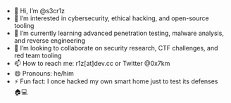 - 👋 Hi, I’m @s3cr1z  
- 👀 I’m interested in cybersecurity, ethical hacking, and open-source tooling  
- 🌱 I’m currently learning advanced penetration testing, malware analysis, and reverse engineering  
- 💞️ I’m looking to collaborate on security research, CTF challenges, and red team tooling  
- 📫 How to reach me: r1z[at]dev.cc or Twitter @0x7km  
- 😄 Pronouns: he/him  
- ⚡ Fun fact: I once hacked my own smart home just to test its defenses 🏠💻  

<!---
s3cr1z/s3cr1z is a ✨ special ✨ repository because its `README.md` (this file) appears on your GitHub profile.
You can click the Preview link to take a look at your changes.
--->

